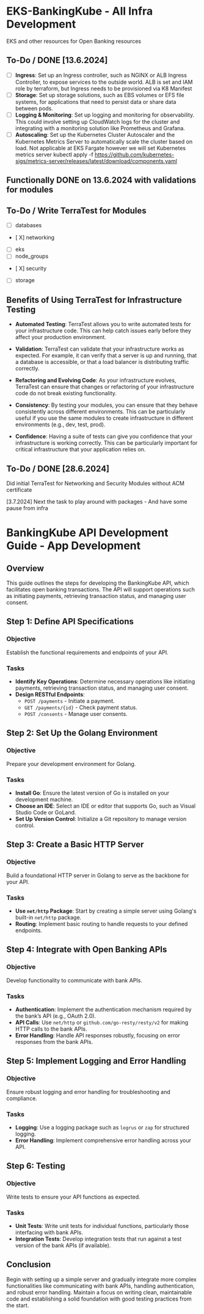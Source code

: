 # EKS-BankingKube - All Infra Development
EKS and other resources for Open Banking resources

## To-Do / DONE [13.6.2024]
- [ ] **Ingress**: Set up an Ingress controller, such as NGINX or ALB Ingress Controller, to expose services to the outside world. ALB is set and IAM role by terraform, but Ingress needs to be provisioned via K8 Manifest
- [ ] **Storage**: Set up storage solutions, such as EBS volumes or EFS file systems, for applications that need to persist data or share data between pods.
- [ ] **Logging & Monitoring**: Set up logging and monitoring for observability. This could involve setting up CloudWatch logs for the cluster and integrating with a monitoring solution like Prometheus and Grafana.
- [ ] **Autoscaling**: Set up the Kubernetes Cluster Autoscaler and the Kubernetes Metrics Server to automatically scale the cluster based on load. Not applicable at EKS Fargate however we will set Kubernetes metrics server kubectl apply -f https://github.com/kubernetes-sigs/metrics-server/releases/latest/download/components.yaml
## Functionally DONE on 13.6.2024 with validations for modules

## To-Do / Write TerraTest for Modules
- [ ] databases
- [ X] networking
- [ ] eks
- [ ] node_groups
- [ X] security
- [ ] storage


## Benefits of Using TerraTest for Infrastructure Testing

- **Automated Testing**: TerraTest allows you to write automated tests for your infrastructure code. This can help catch issues early before they affect your production environment.

- **Validation**: TerraTest can validate that your infrastructure works as expected. For example, it can verify that a server is up and running, that a database is accessible, or that a load balancer is distributing traffic correctly.

- **Refactoring and Evolving Code**: As your infrastructure evolves, TerraTest can ensure that changes or refactoring of your infrastructure code do not break existing functionality.

- **Consistency**: By testing your modules, you can ensure that they behave consistently across different environments. This can be particularly useful if you use the same modules to create infrastructure in different environments (e.g., dev, test, prod).

- **Confidence**: Having a suite of tests can give you confidence that your infrastructure is working correctly. This can be particularly important for critical infrastructure that your application relies on.

## To-Do / DONE [28.6.2024]

Did initial TerraTest for Networking and Security Modules without ACM certificate

[3.7.2024] Next the task to play around with packages - And have some pause from infra

# BankingKube API Development Guide - App Development

## Overview
This guide outlines the steps for developing the BankingKube API, which facilitates open banking transactions. The API will support operations such as initiating payments, retrieving transaction status, and managing user consent.

## Step 1: Define API Specifications

### Objective
Establish the functional requirements and endpoints of your API.

### Tasks
- **Identify Key Operations**: Determine necessary operations like initiating payments, retrieving transaction status, and managing user consent.
- **Design RESTful Endpoints**:
  - `POST /payments` - Initiate a payment.
  - `GET /payments/{id}` - Check payment status.
  - `POST /consents` - Manage user consents.

## Step 2: Set Up the Golang Environment

### Objective
Prepare your development environment for Golang.

### Tasks
- **Install Go**: Ensure the latest version of Go is installed on your development machine.
- **Choose an IDE**: Select an IDE or editor that supports Go, such as Visual Studio Code or GoLand.
- **Set Up Version Control**: Initialize a Git repository to manage version control.

## Step 3: Create a Basic HTTP Server

### Objective
Build a foundational HTTP server in Golang to serve as the backbone for your API.

### Tasks
- **Use `net/http` Package**: Start by creating a simple server using Golang's built-in `net/http` package.
- **Routing**: Implement basic routing to handle requests to your defined endpoints.

## Step 4: Integrate with Open Banking APIs

### Objective
Develop functionality to communicate with bank APIs.

### Tasks
- **Authentication**: Implement the authentication mechanism required by the bank’s API (e.g., OAuth 2.0).
- **API Calls**: Use `net/http` or `github.com/go-resty/resty/v2` for making HTTP calls to the bank APIs.
- **Error Handling**: Handle API responses robustly, focusing on error responses from the bank APIs.

## Step 5: Implement Logging and Error Handling

### Objective
Ensure robust logging and error handling for troubleshooting and compliance.

### Tasks
- **Logging**: Use a logging package such as `logrus` or `zap` for structured logging.
- **Error Handling**: Implement comprehensive error handling across your API.

## Step 6: Testing

### Objective
Write tests to ensure your API functions as expected.

### Tasks
- **Unit Tests**: Write unit tests for individual functions, particularly those interfacing with bank APIs.
- **Integration Tests**: Develop integration tests that run against a test version of the bank APIs (if available).

## Conclusion
Begin with setting up a simple server and gradually integrate more complex functionalities like communicating with bank APIs, handling authentication, and robust error handling. Maintain a focus on writing clean, maintainable code and establishing a solid foundation with good testing practices from the start.

